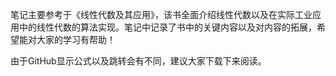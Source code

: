 笔记主要参考于《线性代数及其应用》，该书全面介绍线性代数以及在实际工业应用中的线性代数的算法实现。笔记中记录了书中的关键内容以及对内容的拓展，希望能对大家的学习有帮助！

由于GitHub显示公式以及跳转会有不同，建议大家下载下来阅读。

